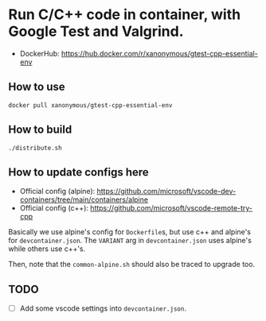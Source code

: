 # Run C/C++ code in container, with Google Test and Valgrind.

- DockerHub: https://hub.docker.com/r/xanonymous/gtest-cpp-essential-env

## How to use

```shell
docker pull xanonymous/gtest-cpp-essential-env
```

## How to build

```shell
./distribute.sh
```

## How to update configs here

- Official config (alpine): https://github.com/microsoft/vscode-dev-containers/tree/main/containers/alpine
- Official config (c++): https://github.com/microsoft/vscode-remote-try-cpp

Basically we use alpine's config for `Dockerfile`s, but use c++ and alpine's for `devcontainer.json`.
The `VARIANT` arg in `devcontainer.json` uses alpine's while others use c++'s.

Then, note that the `common-alpine.sh` should also be traced to upgrade too.

## TODO

- [ ] Add some vscode settings into `devcontainer.json`.
